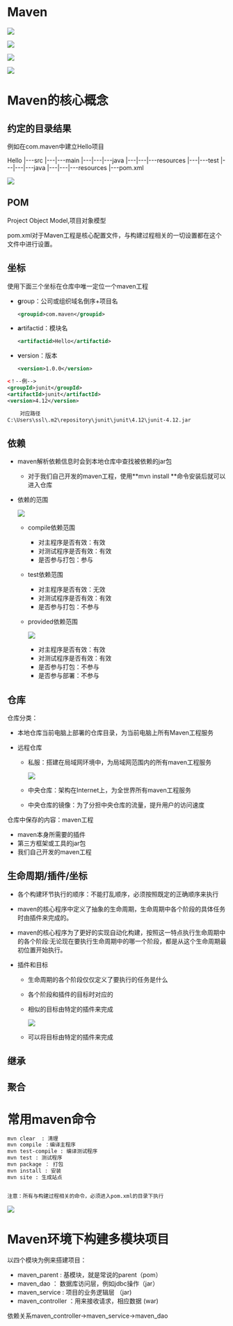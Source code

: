 # Maven


![](https://gitee.com/shilongshen/xiaoxingimagebad/raw/master/img/20210220092051.png)

![](https://gitee.com/shilongshen/xiaoxingimagebad/raw/master/img/20210220092209.png)

![](https://gitee.com/shilongshen/xiaoxingimagebad/raw/master/img/20210220101014.png)

![](https://gitee.com/shilongshen/xiaoxingimagebad/raw/master/img/20210220101133.png)

# Maven的核心概念

## 约定的目录结果

例如在com.maven中建立Hello项目

Hello
		|---src
		|---|---main
		|---|---|---java
		|---|---|---resources
		|---|---test
		|---|---|---java
		|---|---|---resources
		|---pom.xml

![](https://gitee.com/shilongshen/xiaoxingimagebad/raw/master/img/20210222085656.png)

## POM

Project Object Model,项目对象模型

pom.xml对于Maven工程是核心配置文件，与构建过程相关的一切设置都在这个文件中进行设置。



## 坐标

使用下面三个坐标在仓库中唯一定位一个maven工程

- **g**roup：公司或组织域名倒序+项目名

  ```xml
  <groupid>com.maven</groupid>
  ```

  

- **a**rtifactid：模块名

  ```xml
  <artifactid>Hello</artifactid>
  ```

  

- **v**ersion：版本

  ```xml
  <version>1.0.0</version>
  ```


```xml
<！--例-->
<groupId>junit</groupId>
<artifactId>junit</artifactId>
<version>4.12</version>

    对应路径
C:\Users\ssl\.m2\repository\junit\junit\4.12\junit-4.12.jar
```



## 依赖

- maven解析依赖信息时会到本地仓库中查找被依赖的jar包

  - 对于我们自己开发的maven工程，使用**mvn install **命令安装后就可以进入仓库

- 依赖的范围

  ![](https://gitee.com/shilongshen/xiaoxingimagebad/raw/master/img/20210221221650.png)

  - compile依赖范围

    - 对主程序是否有效：有效
    - 对测试程序是否有效：有效
    - 是否参与打包：参与

  - test依赖范围

    - 对主程序是否有效：无效
    - 对测试程序是否有效：有效
    - 是否参与打包：不参与

  - provided依赖范围

    ![](https://gitee.com/shilongshen/xiaoxingimagebad/raw/master/img/20210221222423.png)

    - 对主程序是否有效：有效
    - 对测试程序是否有效：有效
    - 是否参与打包：不参与
    - 是否参与部署：不参与

    

## 仓库

仓库分类：

- 本地仓库当前电脑上部署的仓库目录，为当前电脑上所有Maven工程服务

- 远程仓库

  - 私服：搭建在局域网环境中，为局域网范围内的所有maven工程服务

    ![](https://gitee.com/shilongshen/xiaoxingimagebad/raw/master/img/20210221215059.png)

  - 中央仓库：架构在Internet上，为全世界所有maven工程服务

  - 中央仓库的镜像：为了分担中央仓库的流量，提升用户的访问速度

仓库中保存的内容：maven工程

- maven本身所需要的插件
- 第三方框架或工具的jar包
- 我们自己开发的maven工程

## 生命周期/插件/坐标

- 各个构建环节执行的顺序：不能打乱顺序，必须按照既定的正确顺序来执行

- maven的核心程序中定义了抽象的生命周期，生命周期中各个阶段的具体任务时由插件来完成的。

- maven的核心程序为了更好的实现自动化构建，按照这一特点执行生命周期中的各个阶段:无论现在要执行生命周期中的哪一个阶段，都是从这个生命周期最初位置开始执行。

- 插件和目标

  - 生命周期的各个阶段仅仅定义了要执行的任务是什么

  - 各个阶段和插件的目标时对应的

  - 相似的目标由特定的插件来完成

    ![](https://gitee.com/shilongshen/xiaoxingimagebad/raw/master/img/20210221225029.png)

  - 可以将目标由特定的插件来完成





## 继承

## 聚合



# 常用maven命令

```sh
mvn clear  : 清理
mvn compile ：编译主程序
mvn test-compile : 编译测试程序
mvn test : 测试程序
mvn package ： 打包
mvn install : 安装
mvn site : 生成站点


注意：所有与构建过程相关的命令，必须进入pom.xml的目录下执行
```

![](https://gitee.com/shilongshen/xiaoxingimagebad/raw/master/img/20210222100305.png)

# Maven环境下构建多模块项目

以四个模块为例来搭建项目：

- maven_parent : 基模块，就是常说的parent（pom）
- maven_dao ： 数据库访问层，例如jdbc操作（jar）
- maven_service : 项目的业务逻辑层 （jar)
- maven_controller ：用来接收请求，相应数据 (war)

依赖关系maven_controller->maven_service->maven_dao




